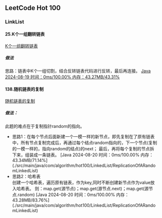 ## LeetCode Hot 100

### LinkList
#### 25.K个一组翻转链表 
[K个一组翻转链表](https://leetcode.cn/problems/reverse-nodes-in-k-group/description/?envType=study-plan-v2&envId=top-100-liked)
##### 做法
思路：链表中K个一组切割，结合反转链表代码进行反转，最后再连接。
[Java 2024-08-19 时间：0ms/100.00% 内存：43.27MB/43.31%](./src/main/java/com/algorithm/hot100/LinkedList/AGroupOfKFlippedLists)

#### 138.随机链表的复制
[随机链表的复制](https://leetcode.cn/problems/copy-list-with-random-pointer/?envType=study-plan-v2&envId=top-100-liked)
##### 做法：
此题的难点在于复制指针random的指向。
<br>
<ul>
<li>
思路1：在每个节点后面新建一个一模一样的新节点，即先复制在了原有链表中，所有节点复制完成后，再通过每个结点random指向的，下一个节点(复制的一模一样的，指向random的结点)的next；
最后，再将每个复制的节点拆下来，组装成一条链表。
[Java 2024-08-20 时间：0ms/100.00% 内存：43.34MB/71.14%](./src/main/java/com/algorithm/hot100/LinkedList/ReplicationOfARandomLinkedList)
</li>
<li>
思路2：哈希表 <br>
创建一个哈希表，遍历原有链表，作为key,同时不断创建新节点作为value放入哈希表。
则：map.get(源节点)；map.get(源节点.next)；map.get(源节点.random)
[Java 2024-08-20 时间：0ms/100.00% 内存：43.28MB/83.76%](./src/main/java/com/algorithm/hot100/LinkedList/ReplicationOfARandomLinkedList)

</li>
</ul>





